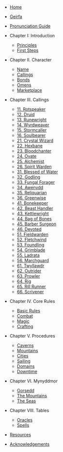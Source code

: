   - [Home](/)
  - [Geirfa](/pages/geirfa.md)
  - [Pronunciation Guide](/pages/pronunciation-guide.md)
- Chapter I: Introduction
  - [Principles](principles.md)
  - [First Steps](first-steps.md)
- Chapter II. Character
  - [Name](names.md)
  - [Callings](/pages/calling.md)
  - [Bonds](/bonds.md)
  - [Omens](omen.md)
  - [Marketplace](marketplace.md)
- Chapter III. Callings
  - [11. Rotspeaker](/pages/callings/11-rotspeaker.md)
  - [12. Druid](/pages/callings/12-druid.md)
  - [13. Runewright](/pages/callings/13-runewright.md)
  - [14. Wyrdweaver](/pages/callings/14-wyrdweaver.md)
  - [15. Stormcaller](/pages/callings/15-stormcaller.md)
  - [16. Soulbearer](/pages/callings/16-soulbearer.md)
  - [21. Crystal Wizard](/pages/callings/21-crystal-wizard.md)
  - [22. Hexbane](/pages/callings/22-hexbane.md)
  - [23. Bloodchanter](/pages/callings/23-bloodchanter.md)
  - [24. Ovate](/pages/callings/24-ovate.md)
  - [25. Alchemist](/pages/callings/25-alchemist.md)
  - [26. Spirit Warden](/pages/callings/26-spirit-warden.md)
  - [31. Blessed of Water](/pages/callings/31-blessed-of-water.md)
  - [32. Godling](/pages/callings/32-godling.md)
  - [33. Fungal Forager](/pages/callings/33-fungal-forager.md)
  - [34. Awenydd](/pages/callings/34-awenydd.md)
  - [35. Reliquarian](/pages/callings/35-reliquarian.md)
  - [36. Greenwise](/pages/callings/36-greenwise.md)
  - [41. Bonekeeper](/pages/callings/41-bonekeeper.md)
  - [42. Beast Handler](/pages/callings/42-beast-handler.md)
  - [43. Kettlewright](/pages/callings/43-kettlewright.md)
  - [44. Bag of Bones](/pages/callings/44-bag-of-bones.md)
  - [45. Barber Surgeon](/pages/callings/45-barber-surgeon.md)
  - [46. Devoted](/pages/callings/46-devoted.md)
  - [51. Fieldwarden](/pages/callings/51-fieldwarden.md)
  - [52. Fletchwind](/pages/callings/52-fletchwind.md)
  - [53. Foundling](/pages/callings/53-foundling.md)
  - [54. Grimblade](/pages/callings/54-grimblade.md)
  - [55. Ladrata](/pages/callings/55-ladrata.md)
  - [56. Marchguard](/pages/callings/56-marchguard.md)
  - [61. Twyllawdr](/pages/callings/61-twyllawdr.md)
  - [62. Outrider](/pages/callings/62-outrider.md)
  - [63. Prowler](/pages/callings/63-prowler.md)
  - [64. Rig](/pages/callings/64-rig.md)
  - [65. Rill Runner](/pages/callings/65-rill-runner.md)
  - [66. Scrivener](/pages/callings/66-scrivener.md)
- Chapter IV. Core Rules
  - [Basic Rules](/pages/core-rules/basic-rules.md)
  - [Combat](/pages/core-rules/combat.md)
  - [Magic](/pages/core-rules/magic.md)
  - [Crafting](/pages/core-rules/crafting.md)
- Chapter V. Procedures
  - [Caverns](/pages/procedures/dungeons.md)
  - [Mountains](/pages/procedures/mountains.md)
  - [Cities](/pages/procedures/cities.md)
  - [Sailing](/pages/procedures/sailing.md)
  - [Domains](/pages/procedures/domains.md)
  - [Downtime](/pages/procedures/downtime.md)
- Chapter VI. Mynyddmor
  - [Gorsedd](/pages/mynyddmor/gorsedd.md)
  - [The Mountains](/pages/mynyddmor/mountains.md)
  - [The Seas](/pages/mynyddmor/seas.md)
- Chapter VIII. Tables
  - [Oracles](/pages/tables/oracle.md)
  - [Spells](/pages/tables/spells.md)

- [Resources](resources.md)
- [Acknowledgements](acknowledgements.md)
